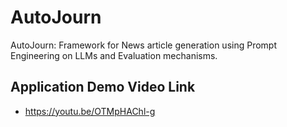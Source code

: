 # AutoJourn

AutoJourn: Framework for News article generation using Prompt Engineering on LLMs and Evaluation mechanisms.

## Application Demo Video Link

- https://youtu.be/OTMpHAChl-g

